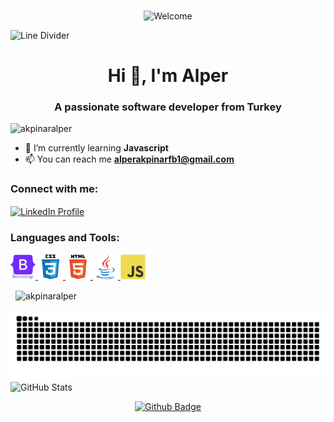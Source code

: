 <br>
<p align="center">
  <img src="https://i.imgur.com/A6bWGFl.gif" alt="Welcome"/>
</p>
<img src="https://www.animatedimages.org/data/media/562/animated-line-image-0184.gif" width="1920" alt="Line Divider"/>
<br>
<h1 align="center">Hi 👋, I'm Alper</h1>
<h3 align="center">A passionate software developer from Turkey</h3>
<p align="left">
  <img src="https://komarev.com/ghpvc/?username=akpinaralper&label=Profile%20views&color=0e75b6&style=flat" alt="akpinaralper" />
</p>

- 🌱 I’m currently learning **Javascript**
- 📫 You can reach me **alperakpinarfb1@gmail.com**

<h3 align="left">Connect with me:</h3>
<p align="left">
  <a href="https://www.linkedin.com/in/alperakp%C4%B1nar/" target="_blank">
    <img align="center" src="https://raw.githubusercontent.com/rahuldkjain/github-profile-readme-generator/master/src/images/icons/Social/linked-in-alt.svg" alt="LinkedIn Profile" height="30" width="40" />
  </a>
</p>

<h3 align="left">Languages and Tools:</h3>
<p align="left">
  <a href="https://getbootstrap.com" target="_blank" rel="noreferrer">
    <img src="https://raw.githubusercontent.com/devicons/devicon/master/icons/bootstrap/bootstrap-plain-wordmark.svg" alt="bootstrap" width="40" height="40"/>
  </a>
  <a href="https://www.w3schools.com/css/" target="_blank" rel="noreferrer">
    <img src="https://raw.githubusercontent.com/devicons/devicon/master/icons/css3/css3-original-wordmark.svg" alt="css3" width="40" height="40"/>
  </a>
  <a href="https://www.w3.org/html/" target="_blank" rel="noreferrer">
    <img src="https://raw.githubusercontent.com/devicons/devicon/master/icons/html5/html5-original-wordmark.svg" alt="html5" width="40" height="40"/>
  </a>
  <a href="https://www.java.com" target="_blank" rel="noreferrer">
    <img src="https://raw.githubusercontent.com/devicons/devicon/master/icons/java/java-original.svg" alt="java" width="40" height="40"/>
  </a>
  <a href="https://developer.mozilla.org/en-US/docs/Web/JavaScript" target="_blank" rel="noreferrer">
    <img src="https://raw.githubusercontent.com/devicons/devicon/master/icons/javascript/javascript-original.svg" alt="javascript" width="40" height="40"/>
  </a>
</p>

<p>&nbsp;
  <img align="center" src="https://github-readme-stats.vercel.app/api?username=akpinaralper&show_icons=true&locale=en" alt="akpinaralper" />
</p>


<img src="https://github.com/BEPb/BEPb/raw/output/github-contribution-grid-snake.svg" alt="Contribution Snake Animation"/>
<img align="center" src="https://github-readme-stats.vercel.app/api?username=akpinaralper&show_icons=true&theme=radical" alt="GitHub Stats"/>


<p align="center">
  <a href="https://github.com/akpinaralper">
    <img src="https://img.shields.io/badge/-Github-000?style=flat-square&labelColor=000&logo=Github&logoColor=white&link=link" alt="Github Badge"/>
  </a>
</p>
